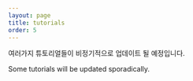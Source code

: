 ```yaml
---
layout: page
title: tutorials
order: 5
---
```


여러가지 튜토리얼들이 비정기적으로 업데이트 될 예정입니다.

Some tutorials will be updated sporadically.
